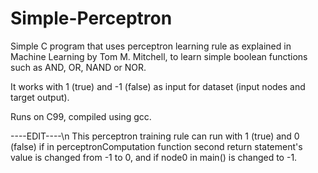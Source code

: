 # Simple-Perceptron
Simple C program that uses perceptron learning rule as explained in Machine Learning by Tom M. Mitchell,
to learn simple boolean functions such as AND, OR, NAND or NOR.

It works with 1 (true) and -1 (false) as input for dataset (input nodes and target output).

Runs on C99, compiled using gcc.


----EDIT----\n
This perceptron training rule can run with 1 (true) and 0 (false) if in perceptronComputation function second
return statement's value is changed from -1 to 0, and if node0 in main() is changed to -1.
